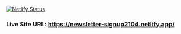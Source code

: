 [![Netlify Status](https://api.netlify.com/api/v1/badges/ed9b6915-cb75-44c7-b363-9e64b1509538/deploy-status)](https://app.netlify.com/sites/newsletter-signup2104/deploys)

### Live Site URL: https://newsletter-signup2104.netlify.app/
